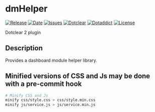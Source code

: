 # dmHelper

[![Release](https://img.shields.io/github/v/release/franck-paul/dmHelper)](https://github.com/franck-paul/dmHelper/releases)
[![Date](https://img.shields.io/github/release-date/franck-paul/dmHelper)](https://github.com/franck-paul/dmHelper/releases)
[![Issues](https://img.shields.io/github/issues/franck-paul/dmHelper)](https://github.com/franck-paul/dmHelper/issues)
[![Dotclear](https://img.shields.io/badge/dotclear-v2.24-blue.svg)](https://fr.dotclear.org/download)
[![Dotaddict](https://img.shields.io/badge/dotaddict-official-green.svg)](https://plugins.dotaddict.org/dc2/details/dmHelper)
[![License](https://img.shields.io/github/license/franck-paul/dmHelper)](https://github.com/franck-paul/dmHelper/blob/master/LICENSE)

Dotclear 2 plugin

## Description

Provides a dashboard module helper library.

## Minified versions of CSS and Js may be done with a pre-commit hook

```bash
# Minify CSS and Js
minify css/style.css > css/style.min.css
minify js/service.js > js/service.min.js
```
